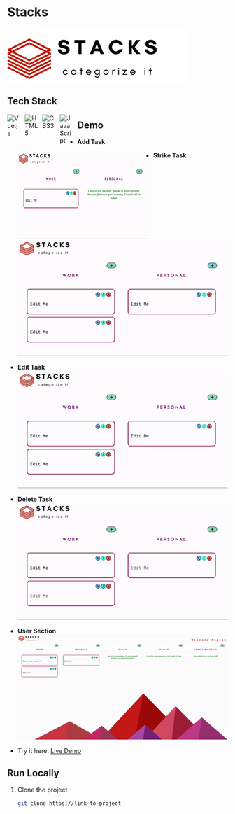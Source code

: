 # Stacks

![Logo](https://github.com/kapish-patel/Web-Development/blob/main/Project%20/to-do_app/Stacks/src/assets/Stacks.png)

## Tech Stack
<img align="left" alt="Vue.js" width="30px" style="padding-right:10px;" src="https://cdn.jsdelivr.net/gh/devicons/devicon/icons/vuejs/vuejs-original.svg" />
<img align="left" alt="HTML5" width="30px" style="padding-right:10px;" src="https://cdn.jsdelivr.net/gh/devicons/devicon/icons/html5/html5-original.svg" />
<img align="left" alt="CSS3" width="30px" style="padding-right:10px;" src="https://cdn.jsdelivr.net/gh/devicons/devicon/icons/css3/css3-original.svg" />
<img align="left" alt="JavaScript" width="30px" style="padding-right:10px;" src="https://cdn.jsdelivr.net/gh/devicons/devicon/icons/javascript/javascript-original.svg" />

## Demo

- **Add Task**
  <!-- ![Add Task Demo](https://github.com/kapish-patel/Web-Development/blob/main/Project%20/Demos/add_task.gif) -->
  <img align="left" alt="add task gif" style="padding-right:10px; height:200px; width:300px;" src="https://github.com/kapish-patel/Web-Development/blob/main/Project%20/Demos/add_task.gif" />

- **Strike Task**
  ![Strike Task Demo](https://github.com/kapish-patel/Web-Development/blob/main/Project%20/Demos/strike_task.gif)

- **Edit Task**
  ![Edit Task Demo](https://github.com/kapish-patel/Web-Development/blob/main/Project%20/Demos/edit_task.gif)

- **Delete Task**
  ![Delete Task Demo](https://github.com/kapish-patel/Web-Development/blob/main/Project%20/Demos/delete_task.gif)

- **User Section**
  ![User Section Demo](https://github.com/kapish-patel/Web-Development/blob/main/Project%20/Demos/edit_user.gif)

- Try it here: [Live Demo](https://stacks-todo.vercel.app/)

## Run Locally

1. Clone the project
   ```bash
   git clone https://link-to-project
